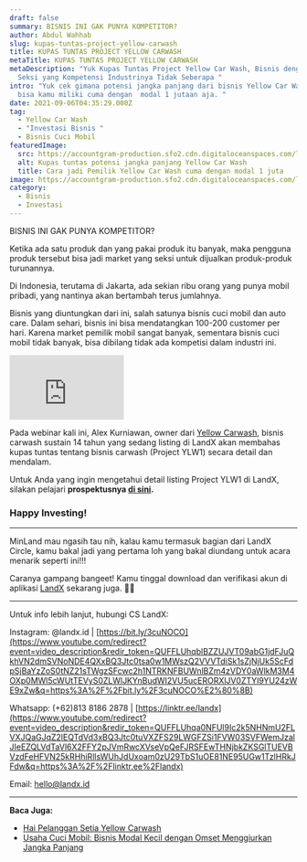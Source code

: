 ```yaml
---
draft: false
summary: BISNIS INI GAK PUNYA KOMPETITOR?
author: Abdul Wahhab
slug: kupas-tuntas-project-yellow-carwash
title: KUPAS TUNTAS PROJECT YELLOW CARWASH
metaTitle: KUPAS TUNTAS PROJECT YELLOW CARWASH
metaDescription: "Yuk Kupas Tuntas Project Yellow Car Wash, Bisnis dengan Market
  Seksi yang Kompetensi Industrinya Tidak Seberapa "
intro: "Yuk cek gimana potensi jangka panjang dari bisnis Yellow Car Wash yang
  bisa kamu miliki cuma dengan  modal 1 jutaan aja. "
date: 2021-09-06T04:35:29.000Z
tag:
  - Yellow Car Wash
  - "Investasi Bisnis "
  - Bisnis Cuci Mobil
featuredImage:
  src: https://accountgram-production.sfo2.cdn.digitaloceanspaces.com/landx_ghost/2021/09/Kupas-tuntas-bisnis-yellow-car-wash.jpg
  alt: Kupas tuntas potensi jangka panjang Yellow Car Wash
  title: Cara jadi Pemilik Yellow Car Wash cuma dengan modal 1 juta
image: https://accountgram-production.sfo2.cdn.digitaloceanspaces.com/landx_ghost/2021/09/Kupas-tuntas-bisnis-yellow-car-wash.jpg
category:
  - Bisnis
  - Investasi
---
```



BISNIS INI GAK PUNYA KOMPETITOR?

Ketika ada satu produk dan yang pakai produk itu banyak, maka pengguna produk tersebut bisa jadi market yang seksi untuk dijualkan produk-produk turunannya.

Di Indonesia, terutama di Jakarta, ada sekian ribu orang yang punya mobil pribadi, yang nantinya akan bertambah terus jumlahnya.

Bisnis yang diuntungkan dari ini, salah satunya bisnis cuci mobil dan auto care. Dalam sehari, bisnis ini bisa mendatangkan 100-200 customer per hari. Karena market pemilik mobil sangat banyak, sementara bisnis cuci mobil tidak banyak, bisa dibilang tidak ada kompetisi dalam industri ini.

<iframe width="200" height="113" src="https://www.youtube.com/embed/KMaH2UWo2so?feature=oembed" frameborder="0" allow="accelerometer; autoplay; clipboard-write; encrypted-media; gyroscope; picture-in-picture" allowfullscreen></iframe>

Pada webinar kali ini, Alex Kurniawan, owner dari [Yellow Carwash,](https://landx.id/project/#/ylw1) bisnis carwash sustain 14 tahun yang sedang listing di LandX akan membahas kupas tuntas tentang bisnis carwash (Project YLW1) secara detail dan mendalam.

Untuk Anda yang ingin mengetahui detail listing Project YLW1 di LandX, silakan pelajari **prospektusnya [di sini](https://landx.id/prospektus/YLW1.pdf).**

### Happy Investing!

-----

MinLand mau ngasih tau nih, kalau kamu termasuk bagian dari LandX Circle, kamu bakal jadi yang pertama loh yang bakal diundang untuk acara menarik seperti ini!!!

Caranya gampang bangeet! Kamu tinggal download dan verifikasi akun di aplikasi [LandX](https://landx.id/) sekarang juga. 🤩🔥

---

Untuk info lebih lanjut, hubungi CS LandX:

Instagram: @landx.id | [https://bit.ly/3cuNOCO​](https://www.youtube.com/redirect?event=video_description&redir_token=QUFFLUhqblBZZUJVT09abG1jdFJuQkhVN2dmSVNoNDE4QXxBQ3Jtc0tsa0w1MWszQ2VVVTdiSk1sZjNjUk5ScFdpSjBaYzZoS0tNZ21sTWgzSFcwc2h1NTRKNFBUWnlBZm4zVDY0aWlkM3M4OXp0MWl5cWUtTEVyS0ZLWlJKYnBudWI2VU5ucERORXlJV0ZTYl9YU24zWE9xZw&q=https%3A%2F%2Fbit.ly%2F3cuNOCO%E2%80%8B)

Whatsapp: (+62)813 8186 2878 | [https://linktr.ee/landx](https://www.youtube.com/redirect?event=video_description&redir_token=QUFFLUhqa0NFUl9Ic2k5NHNmU2FLVXJQaGJqZ2lEQTdVd3xBQ3Jtc0tuVXZFS29LWGFZSi1FVW03SVFWemJzalJIeEZQLVdTaVl6X2FFY2pJVmRwcXVseVpQeFJRSFEwTHNjbkZKSGlTUEVBVzdFeHFVN25kRHhiRllsWUhJdUxoam0zU29TbS1uOE81NE95UGw1TzlHRkJFdw&q=https%3A%2F%2Flinktr.ee%2Flandx)

Email: hello@landx.id

---

**Baca Juga:**

* [Hai Pelanggan Setia Yellow Carwash](https://landx.id/blog/yellow-car-wash-listing-di-landx/)
* [Usaha Cuci Mobil: Bisnis Modal Kecil dengan Omset Menggiurkan Jangka Panjang](https://landx.id/blog/memulai-usaha-cuci-mobil-modal-kecil/)


